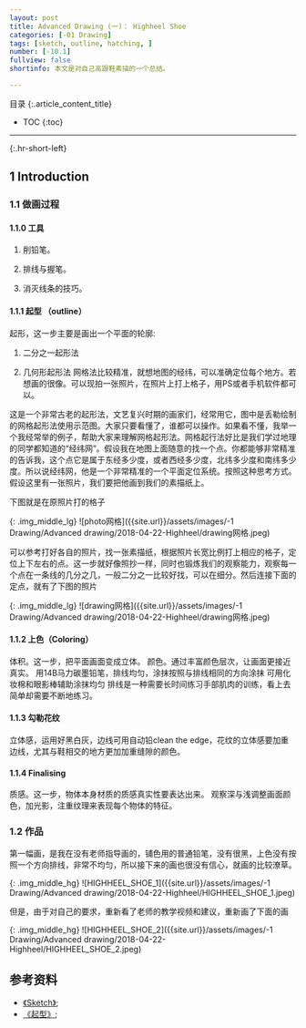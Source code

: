 ```yaml
---
layout: post
title: Advanced Drawing (一)： Highheel Shoe
categories: [-01 Drawing]
tags: [sketch, outline, hatching, ]
number: [-10.1]
fullview: false
shortinfo: 本文是对自己高跟鞋素描的一个总结。

---
```

目录
{:.article_content_title}


* TOC
{:toc}

---
{:.hr-short-left}

## 1 Introduction ##

### 1.1 做画过程 

#### 1.1.0 工具

1. 削铅笔。

2. 排线与握笔。

3. 消灭线条的技巧。

#### 1.1.1 起型 （outline）

起形，这一步主要是画出一个平面的轮廓:

1. 二分之一起形法

2. 几何形起形法
网格法比较精准，就想地图的经纬，可以准确定位每个地方。若想画的很像。可以现拍一张照片，在照片上打上格子，用PS或者手机软件都可以。


这是一个非常古老的起形法，文艺复兴时期的画家们，经常用它，图中是丢勒绘制的网格起形法使用示范图。大家只要看懂了，谁都可以操作。如果看不懂，我举一个我经常举的例子，帮助大家来理解网格起形法。网格起行法好比是我们学过地理的同学都知道的“经纬网”。假设我在地图上面随意的找一个点。你都能够非常精准的告诉我，这个点它是属于东经多少度，或者西经多少度，北纬多少度和南纬多少度。所以说经纬网，他是一个非常精准的一个平面定位系统。按照这种思考方式。假设这里有一张照片，我们要把他画到我们的素描纸上。


下图就是在原照片打的格子

{: .img_middle_lg}
![photo网格]({{site.url}}/assets/images/-1 Drawing/Advanced drawing/2018-04-22-Highheel/drawing网格.jpeg)




可以参考打好各自的照片，找一张素描纸，根据照片长宽比例打上相应的格子，定位上下左右的点。这一步就好像照抄一样，同时也锻炼我们的观察能力，观察每一个点在一条线的几分之几，一般二分之一比较好找，可以在细分。然后连接下面的定点，就有了下图的照片

{: .img_middle_lg}
![drawing网格]({{site.url}}/assets/images/-1 Drawing/Advanced drawing/2018-04-22-Highheel/drawing网格.jpeg)





#### 1.1.2 上色（Coloring）

体积。这一步，把平面画面变成立体。
颜色。通过丰富颜色层次，让画面更接近真实。
用14B马力碳墨铅笔，排线均匀，涂抹按照与排线相同的方向涂抹
可用化妆棉和眼影棒辅助涂抹均匀
排线是一种需要长时间练习手部肌肉的训练，看上去简单却需要不断地练习。


#### 1.1.3 勾勒花纹

立体感，运用好黑白灰，边线可用自动铅clean the edge，花纹的立体感要加重边线，尤其与鞋相交的地方更加加重缝隙的颜色。

#### 1.1.4 Finalising

质感。这一步，物体本身材质的质感真实性要表达出来。
观察深与浅调整画面颜色，加光影，注重纹理来表现每个物体的特征。

### 1.2 作品

第一幅画，是我在没有老师指导画的，铺色用的普通铅笔，没有很黑，上色没有按照一个方向排线，非常不均匀，所以接下来的画也很没有信心，就画的比较潦草。

{: .img_middle_hg}
![HIGHHEEL_SHOE_1]({{site.url}}/assets/images/-1 Drawing/Advanced drawing/2018-04-22-Highheel/HIGHHEEL_SHOE_1.jpeg)

但是，由于对自己的要求，重新看了老师的教学视频和建议，重新画了下面的画

{: .img_middle_hg}
![HIGHHEEL_SHOE_2]({{site.url}}/assets/images/-1 Drawing/Advanced drawing/2018-04-22-Highheel/HIGHHEEL_SHOE_2.jpeg)



## 参考资料 ##

- [《Sketch》](https://www.youtube.com/watch?v=ewMksAbgdBI);
- [《起型》](https://zhuanlan.zhihu.com/p/55776687);






